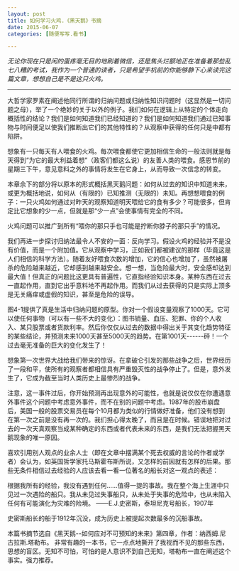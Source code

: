 ```yaml
---
layout: post
title: 如何学习火鸡.《黑天鹅》书摘
date: 2015-06-07
categories: [随便写写.看书]

---
```


_无论你现在只是闲的蛋疼毫无目的地刷着微信，还是焦头烂额地正在准备着那些乱七八糟的考试，我作为一个普通的读者，只是希望手机前的你能够静下心来读完这篇文章，想想自己是不是这只火鸡。_

---

大哲学家罗素在阐述他同行所谓的归纳问题或归纳性知识问题时（这显然是一切问题之母），举了一个绝妙的关于以外的例子。我们如何在逻辑上从特定的个体走向概括性的结论？我们是如何知道我们已经知道的？我们是如何知道我们通过已知事物与时间便足以使我们推断出它们的其他特性的？从观察中获得的任何只是中都有陷阱。

想象有一只每天有人喂食的火鸡。每次喂食都使它更加相信生命的一般法则就是每天得到“为它的最大利益着想”（政客们都这么说）的友善人类的喂食。感恩节前的星期三下午，意见意料之外的事情将发生在它身上，从而导致一次信念的转变。

本章余下的部分将以原本的形式概括黑天鹅问题：如何从过去的知识中知道未来，或更为概括地说，如何从（有限的）已知推测（无限的）未知。再想想喂食的例子：一只火鸡如何通过对昨天的观察知道明天喂给它的食有多少？可能很多，但肯定比它想象的少一点，但就是那“少一点”会使事情有完全的不同。

火鸡问题可以推广到所有“喂你的那只手也可能是拧断你脖子的那只手”的情况。

我们再进一步探讨归纳法最令人不安的一面：反向学习。假设火鸡的经验并不是没有价值，而是一个附加值。它从观察中学习，正如我们都被建议的那样（毕竟这是人们相信的科学方法）。随着友好喂食次数的增加，它的信心也增加了，虽然被屠杀的危险越来越近，它却感到越来越安全。想一想，当危险最大时，安全感却达到最大值！但真正的问题比这更具有普遍性，它直指经验知识本身。某种东西在过去一直起作用，直到它出乎意料地不再起作用。而我们从过去获得的只是实际上顶多是无关痛痒或虚假的知识，甚至是危险的误导。

图4-1提供了真是生活中归纳问题的原型。你对一个假设变量观察了1000天。它可以使任何事物（可以有一些不大的变化）：图书销量、血压、犯罪、你的个人收入、某只股票或者货款利率。然后你仅仅从过去的数据中得出关于其变化趋势特征的某些结论，并预测未来1000天甚至5000天的趋势。在第1001天------砰！一个过去毫无准备的巨大的变化发生了！

想象第一次世界大战给我们带来的惊讶。在拿破仑引发的那些战争之后，世界经历了一段和平，使所有的观察者都相信具有严重毁灭性的战争停止了。但是，意外发生了，它成为截至当时人类历史上最惨烈的战争。

注意，这一事件过后，你开始预测再出现意外的可能性，也就是说仅仅在你遭遇意外事件这个问题中考虑意外事件，而不在别的问题中考虑。1987年的股市崩盘后，美国一般的股票交易员在每个10月都为类似的行情做好准备，他们没有想到在第一次之前是没有再一次的。我们担心得太晚了，而且是在时候。错误地把对过去的一次天真观察当成某种确定的东西或者代表未来的东西，是我们无法把握黑天鹅现象的唯一原因。

喜欢引用别人观点的业余人士（即在文章中摆满某个死去权威的言论的作者或学者）会认为，如英国哲学家托马斯霍布斯所说，又怎样的前因就有怎样的后果。那些无条件相信过去经验的人应该去看一看一位著名的船长对这一观点的表述：

根据我所有的经验，我没有遇到任何……值得一提的事故。我在整个海上生涯中只见过一次遇险的船只。我从未见过失事船只，从未处于失事的危险中，也从未陷入任何有可能演化为灾难的险境。
——E.J.史密斯，泰坦尼克号船长，1907年

史密斯船长的船于1912年沉没，成为历史上被提起次数最多的沉船事故。


本篇书摘节选自《黑天鹅--如何应对不可预知的未来》第四章，作者：纳西姆.尼古拉斯.塔勒布。
非常有趣的一本书，它一点点地撕开了我视而不见的那些东西，思想的盲区。无知不可怕，可怕的是人意识不到自己无知，塔勒布一直在阐述这个事实。强力推荐。